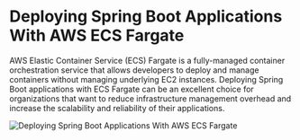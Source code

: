 # Deploying Spring Boot Applications With AWS ECS Fargate

AWS Elastic Container Service (ECS) Fargate is a fully-managed container orchestration service that allows developers to deploy and manage containers without managing underlying EC2 instances. Deploying Spring Boot applications with ECS Fargate can be an excellent choice for organizations that want to reduce infrastructure management overhead and increase the scalability and reliability of their applications.

![Deploying Spring Boot Applications With AWS ECS Fargate](https://javatodev.com/wp-content/uploads/2023/06/javatodev-ecs-article-series.drawio-1.png)

